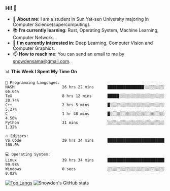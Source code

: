 ### Hi! 👋

+ :school: **About me**: I am a student in Sun Yat-sen University majoring in Computer Science(supercomputing).
+ :books: **I’m currently learning**: Rust, Operating System, Machine Learning, Computer Network.
+ :lollipop: **I'm currently interested in**: Deep Learning, Computer Vision and Computer Graphics.
+ 📫 **How to reach me**: You can send an email to me by snowdensama@gmail.com.

<!--START_SECTION:waka-->
📊 **This Week I Spent My Time On** 

```text
💬 Programming Languages: 
NASM                     26 hrs 22 mins      ████████████████░░░░░░░░░   66.64% 
TeX                      8 hrs 12 mins       █████░░░░░░░░░░░░░░░░░░░░   20.74% 
C++                      2 hrs 5 mins        █░░░░░░░░░░░░░░░░░░░░░░░░   5.27% 
C                        1 hr 48 mins        █░░░░░░░░░░░░░░░░░░░░░░░░   4.56% 
Python                   31 mins             ░░░░░░░░░░░░░░░░░░░░░░░░░   1.32%

🔥 Editors: 
VS Code                  39 hrs 34 mins      █████████████████████████   100.0%

💻 Operating System: 
Linux                    39 hrs 34 mins      █████████████████████████   99.98% 
Windows                  0 secs              ░░░░░░░░░░░░░░░░░░░░░░░░░   0.02%

```


<!--END_SECTION:waka-->


[![Top Langs](https://github-readme-stats.vercel.app/api/top-langs/?username=lixk28&langs_count=8&layout=compact&hide_border=true)](https://github.com/lixk28/github-readme-stats)
![Snowden's GitHub stats](https://github-readme-stats.vercel.app/api?username=lixk28&show_icons=true&hide_border=true&count_private=true)



<!--
**lixk28/lixk28** is a ✨ _special_ ✨ repository because its `README.md` (this file) appears on your GitHub profile.

Here are some ideas to get you started:

- 🔭 I’m currently working on ...
- 🌱 I’m currently learning ...
- 👯 I’m looking to collaborate on ...
- 🤔 I’m looking for help with ...
- 💬 Ask me about ...
- 📫 How to reach me: ...
- 😄 Pronouns: ...
- ⚡ Fun fact: ...
  -->
